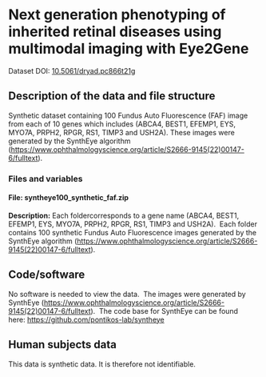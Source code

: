 # Next generation phenotyping of inherited retinal diseases using multimodal imaging with Eye2Gene

Dataset DOI: [10.5061/dryad.pc866t21g](10.5061/dryad.pc866t21g)

## Description of the data and file structure

Synthetic dataset containing 100 Fundus Auto Fluorescence (FAF) image from each of 10 genes which includes (ABCA4, BEST1, EFEMP1, EYS, MYO7A, PRPH2, RPGR, RS1, TIMP3 and USH2A). These images were generated by the SynthEye algorithm (https://www.ophthalmologyscience.org/article/S2666-9145(22)00147-6/fulltext).
### Files and variables

#### File: syntheye100\_synthetic\_faf.zip

**Description:** Each foldercorresponds to a gene name (ABCA4, BEST1, EFEMP1, EYS, MYO7A, PRPH2, RPGR, RS1, TIMP3 and USH2A).  Each folder contains 100 synthetic Fundus Auto Fluorescence images generated by the SynthEye algorithm (https://www.ophthalmologyscience.org/article/S2666-9145(22)00147-6/fulltext).
## Code/software

No software is needed to view the data.  The images were generated by SynthEye (https://www.ophthalmologyscience.org/article/S2666-9145(22)00147-6/fulltext).  The code base for SynthEye can be found here: https://github.com/pontikos-lab/syntheye


## Human subjects data

This data is synthetic data. It is therefore not identifiable.
